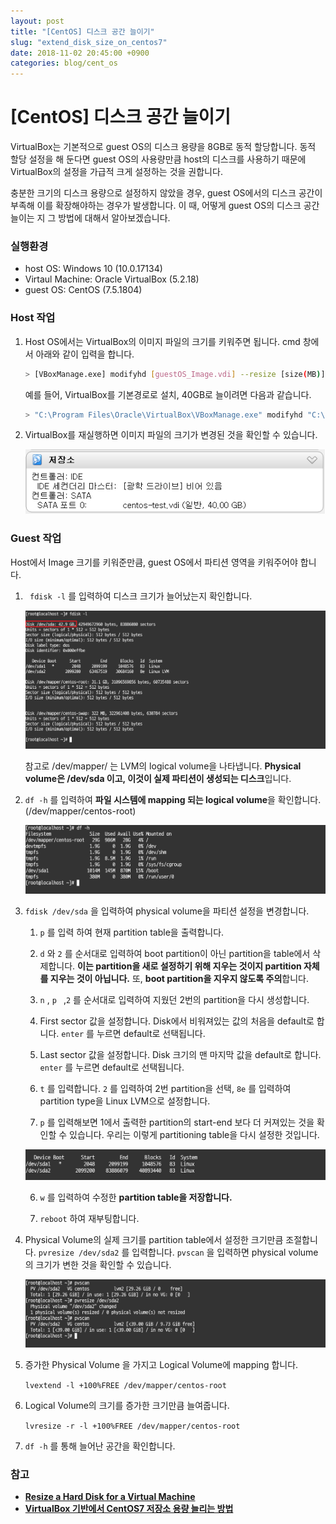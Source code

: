 ```yaml
---
layout: post
title: "[CentOS] 디스크 공간 늘이기"
slug: "extend_disk_size_on_centos7"
date: 2018-11-02 20:45:00 +0900
categories: blog/cent_os
---
```


# [CentOS] 디스크 공간 늘이기

VirtualBox는 기본적으로 guest OS의 디스크 용량을 8GB로 동적 할당합니다. 동적 할당 설정을 해 둔다면 guest OS의 사용량만큼 host의 디스크를 사용하기 때문에 VirtualBox의 설정을 가급적 크게 설정하는 것을 권합니다. 

충분한 크기의 디스크 용량으로 설정하지 않았을 경우, guest OS에서의 디스크 공간이 부족해 이를 확장해야하는 경우가 발생합니다. 이 때, 어떻게 guest OS의 디스크 공간 늘이는 지 그 방법에 대해서 알아보겠습니다.

### 실행환경

- host OS: Windows 10 (10.0.17134)
- Virtaul Machine: Oracle VirtualBox (5.2.18)
- guest OS: CentOS (7.5.1804)

### Host 작업

1. Host OS에서는 VirtualBox의 이미지 파일의 크기를 키워주면 됩니다. cmd 창에서 아래와 같이 입력을 합니다.

   ```bash
   > [VBoxManage.exe] modifyhd [guestOS_Image.vdi] --resize [size(MB)]
   ```

   예를 들어, VirtualBox를 기본경로로 설치, 40GB로 늘이려면 다음과 같습니다.

   ```bash
   > "C:\Program Files\Oracle\VirtualBox\VBoxManage.exe" modifyhd "C:\Users\사용자_이름\VirtualBox VMs\centos-test\centos-test.vdi" --resize 40960
   ```


2. VirtualBox를 재실행하면 이미지 파일의 크기가 변경된 것을 확인할 수 있습니다.

   ![host_2](https://github.com/sjnov11/sjnov11.github.com/blob/master/_img/2018/11/02/host_2.png?raw=true)



### Guest 작업

Host에서 Image 크기를 키워준만큼, guest OS에서 파티션 영역을 키워주어야 합니다.

1. ``` fdisk -l``` 를 입력하여 디스크 크기가 늘어났는지 확인합니다. 

   ![guest_1](https://github.com/sjnov11/sjnov11.github.com/blob/master/_img/2018/11/02/guest_1.png?raw=true)

   참고로 /dev/mapper/ 는 LVM의 logical volume을 나타냅니다. **Physical volume은 /dev/sda 이고, 이것이 실제 파티션이 생성되는 디스크**입니다.

2. ```df -h``` 를 입력하여 **파일 시스템에 mapping 되는 logical volume**을 확인합니다. (/dev/mapper/centos-root)

   ![guest_2](https://github.com/sjnov11/sjnov11.github.com/blob/master/_img/2018/11/02/guest_2.PNG?raw=true)

3. ```fdisk /dev/sda``` 을 입력하여 physical volume을 파티션 설정을 변경합니다.

   1) ```p``` 를 입력 하여 현재 partition table을 출력합니다.

   2) ```d``` 와 ```2``` 를 순서대로 입력하여 boot partition이 아닌 partition을 table에서 삭제합니다. **이는 partition을 새로 설정하기 위해 지우는 것이지 partition 자체를 지우는 것이 아닙니다.** 또, **boot partition을 지우지 않도록 주의**합니다.

   3) ```n``` , ```p ``` ,```2``` 를 순서대로 입력하여 지웠던 2번의 partition을 다시 생성합니다.

   4) First sector 값을 설정합니다. Disk에서 비워져있는 값의 처음을 default로 합니다. ```enter``` 를 누르면 default로 선택됩니다.

   5) Last sector 값을 설정합니다. Disk 크기의 맨 마지막 값을 default로 합니다. ```enter``` 를 누르면 default로 선택됩니다.

   6) ```t``` 를 입력합니다. ```2``` 를 입력하여 2번 partition을 선택, ```8e``` 를 입력하여 partition type을 Linux LVM으로 설정합니다.

   7) ```p``` 를 입력해보면 1에서 출력한 partition의 start-end 보다 더 커져있는 것을 확인할 수 있습니다. 우리는 이렇게 partitioning table을 다시 설정한 것입니다.

   ![guest_3-7](https://github.com/sjnov11/sjnov11.github.com/blob/master/_img/2018/11/02/guest_3-7.PNG?raw=true)

   6) ```w``` 를 입력하여 수정한 **partition table을 저장합니다.**

   7) ```reboot``` 하여 재부팅합니다.

4. Physical Volume의 실제 크기를 partition table에서 설정한 크기만큼 조절합니다. ```pvresize /dev/sda2``` 를 입력합니다. ```pvscan``` 을 입력하면 physical volume의 크기가 변한 것을 확인할 수 있습니다.

   ![guest_4](https://github.com/sjnov11/sjnov11.github.com/blob/master/_img/2018/11/02/guest_4.PNG?raw=true)

5. 증가한 Physical Volume 을 가지고 Logical Volume에 mapping 합니다.

   ```lvextend -l +100%FREE /dev/mapper/centos-root``` 

6. Logical Volume의 크기를 증가한 크기만큼 늘여줍니다.

   ```lvresize -r -l +100%FREE /dev/mapper/centos-root``` 

7. ```df -h``` 를 통해 늘어난 공간을 확인합니다.



### 참고

- [**Resize a Hard Disk for a Virtual Machine**](https://gist.github.com/christopher-hopper/9755310)
- **[VirtualBox 기반에서 CentOS7 저장소 용량 늘리는 방법](http://wangin9.tistory.com/entry/vbox-centos7-memory)**

